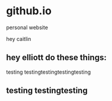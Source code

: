 # github.io
personal website



hey caitlin

## hey elliott do these things:

testing
testingtestingtestingtesting


testing
testingtesting
---
